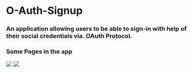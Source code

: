 # O-Auth-Signup

### An application allowing users to be able to sign-in with help of their social credentials via. OAuth Protocol.

### Some Pages in the app

![](../Assets/signupHome.PNG)
![](../Assets/dashboard.PNG)
